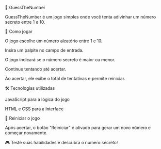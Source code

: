 🎯 GuessTheNumber

GuessTheNumber é um jogo simples onde você tenta adivinhar um número secreto entre 1 e 10.

🚀 Como jogar

O jogo escolhe um número aleatório entre 1 e 10.

Insira um palpite no campo de entrada.

O jogo indicará se o número secreto é maior ou menor.

Continue tentando até acertar.

Ao acertar, ele exibe o total de tentativas e permite reiniciar.

🛠️ Tecnologias utilizadas

JavaScript para a lógica do jogo

HTML e CSS para a interface

🔄 Reiniciar o jogo

Após acertar, o botão "Reiniciar" é ativado para gerar um novo número e começar novamente.

🎮 Teste suas habilidades e descubra o número secreto!

